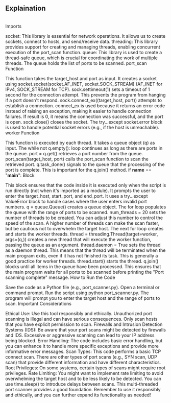 <h2>Explaination</h2>
<br>
Imports

socket: This library is essential for network operations. It allows us to create sockets, connect to hosts, and send/receive data.
threading: This library provides support for creating and managing threads, enabling concurrent execution of the port_scan function.
queue: This library is used to create a thread-safe queue, which is crucial for coordinating the work of multiple threads. The queue holds the list of ports to be scanned.
port_scan Function

This function takes the target_host and port as input.
It creates a socket using socket.socket(socket.AF_INET, socket.SOCK_STREAM) (AF_INET for IPv4, SOCK_STREAM for TCP).
sock.settimeout(1) sets a timeout of 1 second for the connection attempt. This prevents the program from hanging if a port doesn't respond.
sock.connect_ex((target_host, port)) attempts to establish a connection. connect_ex is used because it returns an error code instead of raising an exception, making it easier to handle connection failures.
If result is 0, it means the connection was successful, and the port is open.
sock.close() closes the socket.
The try...except socket.error block is used to handle potential socket errors (e.g., if the host is unreachable).
worker Function

This function is executed by each thread.
It takes a queue object (q) as input.
The while not q.empty(): loop continues as long as there are ports in the queue.
port = q.get() retrieves a port number from the queue.
port_scan(target_host, port) calls the port_scan function to scan the retrieved port.
q.task_done() signals to the queue that the processing of the port is complete. This is important for the q.join() method.
if __name__ == "__main__": Block

This block ensures that the code inside it is executed only when the script is run directly (not when it's imported as a module).
It prompts the user to enter the target_host, start_port, and end_port.
It uses a try...except ValueError block to handle cases where the user enters invalid port numbers.
q = queue.Queue() creates a queue object.
The for loop populates the queue with the range of ports to be scanned.
num_threads = 20 sets the number of threads to be created. You can adjust this number to control the speed of the scan. A higher number of threads can make the scan faster, but be cautious not to overwhelm the target host.
The next for loop creates and starts the worker threads.
thread = threading.Thread(target=worker, args=(q,)) creates a new thread that will execute the worker function, passing the queue as an argument.
thread.daemon = True sets the thread as a daemon thread. This means that the thread will be terminated when the main program exits, even if it has not finished its task. This is generally a good practice for worker threads.
thread.start() starts the thread.
q.join() blocks until all items in the queue have been processed. This ensures that the main program waits for all ports to be scanned before printing the "Port scanning complete" message.
How to Run the Code

Save the code as a Python file (e.g., port\_scanner.py).
Open a terminal or command prompt.
Run the script using python port_scanner.py.
The program will prompt you to enter the target host and the range of ports to scan.
Important Considerations

Ethical Use: Use this tool responsibly and ethically. Unauthorized port scanning is illegal and can have serious consequences. Only scan hosts that you have explicit permission to scan.
Firewalls and Intrusion Detection Systems (IDS): Be aware that your port scans might be detected by firewalls and IDS. Excessive or aggressive scanning can lead to your IP address being blocked.
Error Handling: The code includes basic error handling, but you can enhance it to handle more specific exceptions and provide more informative error messages.
Scan Types: This code performs a basic TCP connect scan. There are other types of port scans (e.g., SYN scan, UDP scan) that provide different information and have different characteristics.
Root Privileges: On some systems, certain types of scans might require root privileges.
Rate Limiting: You might want to implement rate limiting to avoid overwhelming the target host and to be less likely to be detected. You can use time.sleep() to introduce delays between scans.
This multi-threaded port scanner provides a good foundation. Remember to use it responsibly and ethically, and you can further expand its functionality as needed!
